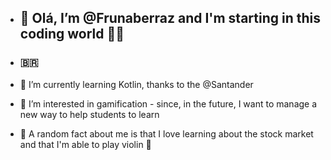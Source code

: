 - ## 👋 Olá, I’m @Frunaberraz and I'm starting in this coding world :woman_student:
- ### :brazil:

- 🌱 I’m currently learning Kotlin, thanks to the @Santander

- 👀 I’m interested in gamification - since, in the future, I want to manage a new way to help students to learn

- :game_die: A random fact about me is that I love learning about the stock market and that I'm able to play violin :violin:

<!---
Frunaberraz/Frunaberraz is a ✨ special ✨ repository because its `README.md` (this file) appears on your GitHub profile.
You can click the Preview link to take a look at your changes.
--->
